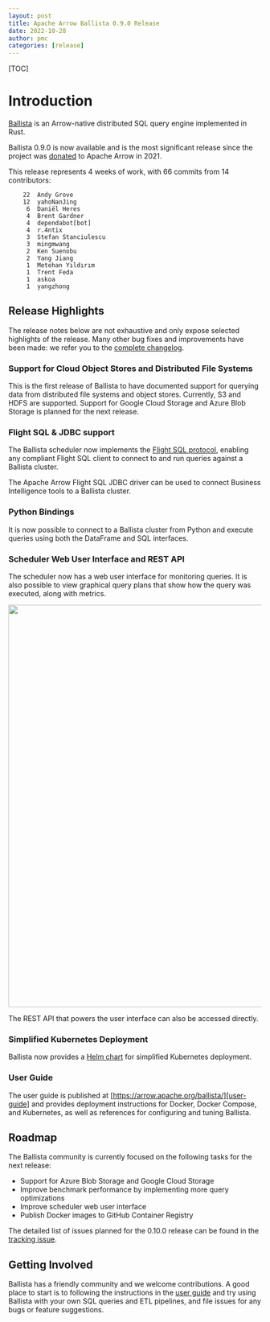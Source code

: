 ```yaml
---
layout: post
title: Apache Arrow Ballista 0.9.0 Release
date: 2022-10-28
author: pmc
categories: [release]
---
```


<!--
{% comment %}
Licensed to the Apache Software Foundation (ASF) under one or more
contributor license agreements.  See the NOTICE file distributed with
this work for additional information regarding copyright ownership.
The ASF licenses this file to you under the Apache License, Version 2.0
(the "License"); you may not use this file except in compliance with
the License.  You may obtain a copy of the License at

http://www.apache.org/licenses/LICENSE-2.0

Unless required by applicable law or agreed to in writing, software
distributed under the License is distributed on an "AS IS" BASIS,
WITHOUT WARRANTIES OR CONDITIONS OF ANY KIND, either express or implied.
See the License for the specific language governing permissions and
limitations under the License.
{% endcomment %}
-->

[TOC]

# Introduction

[Ballista][ballista] is an Arrow-native distributed SQL query engine implemented in Rust.

Ballista 0.9.0 is now available and is the most significant release since the project was [donated][donated] to Apache
Arrow in 2021.

This release represents 4 weeks of work, with 66 commits from 14 contributors:

```
    22  Andy Grove
    12  yahoNanJing
     6  Daniël Heres
     4  Brent Gardner
     4  dependabot[bot]
     4  r.4ntix
     3  Stefan Stanciulescu
     3  mingmwang
     2  Ken Suenobu
     2  Yang Jiang
     1  Metehan Yıldırım
     1  Trent Feda
     1  askoa
     1  yangzhong
```

## Release Highlights

The release notes below are not exhaustive and only expose selected highlights of the release. Many other bug fixes
and improvements have been made: we refer you to the [complete changelog][changelog].

### Support for Cloud Object Stores and Distributed File Systems

This is the first release of Ballista to have documented support for querying data from distributed file systems and
object stores. Currently, S3 and HDFS are supported. Support for Google Cloud Storage and Azure Blob Storage is planned
for the next release.

### Flight SQL & JDBC support

The Ballista scheduler now implements the [Flight SQL protocol][flight-sql], enabling any compliant Flight SQL client
to connect to and run queries against a Ballista cluster.

The Apache Arrow Flight SQL JDBC driver can be used to connect Business Intelligence tools to a Ballista cluster.

### Python Bindings

It is now possible to connect to a Ballista cluster from Python and execute queries using both the DataFrame and SQL
interfaces.

### Scheduler Web User Interface and REST API

The scheduler now has a web user interface for monitoring queries. It is also possible to view graphical query plans
that show how the query was executed, along with metrics.

<img src="/blog/images/2022-10-28-ballista-web-ui.png" width="800"/>

The REST API that powers the user interface can also be accessed directly.

### Simplified Kubernetes Deployment

Ballista now provides a [Helm chart][helm-chart] for simplified Kubernetes deployment.

### User Guide

The user guide is published at [https://arrow.apache.org/ballista/][user-guide] and provides
deployment instructions for Docker, Docker Compose, and Kubernetes, as well as references for configuring and
tuning Ballista.

## Roadmap

The Ballista community is currently focused on the following tasks for the next release:

- Support for Azure Blob Storage and Google Cloud Storage
- Improve benchmark performance by implementing more query optimizations
- Improve scheduler web user interface
- Publish Docker images to GitHub Container Registry

The detailed list of issues planned for the 0.10.0 release can be found in the [tracking issue][ballista-next].

## Getting Involved

Ballista has a friendly community and we welcome contributions. A good place to start is to following the instructions
in the [user guide][user-guide] and try using Ballista with your own SQL queries and ETL pipelines, and file issues
for any bugs or feature suggestions.

[ballista]: https://github.com/apache/arrow-ballista
[flight-sql]: https://arrow.apache.org/blog/2022/02/16/introducing-arrow-flight-sql/
[helm-chart]: https://github.com/apache/arrow-ballista/tree/master/helm
[user-guide]: https://arrow.apache.org/ballista/
[ballista-next]: https://github.com/apache/arrow-ballista/issues/361
[optimizations]: https://github.com/apache/arrow-ballista/issues/339
[changelog]: https://github.com/apache/arrow-ballista/blob/0.9.0-rc2/ballista/CHANGELOG.md
[donated]: http://arrow.apache.org/blog/2021/04/12/ballista-donation/
